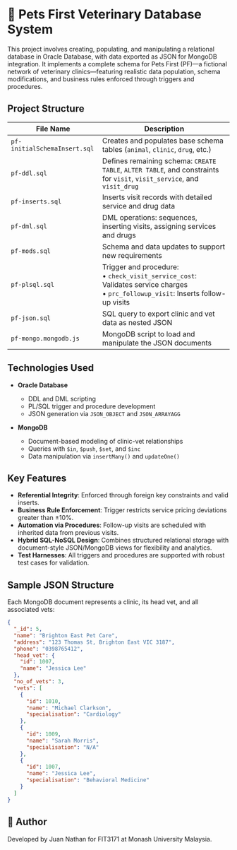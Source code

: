 # 🐾 Pets First Veterinary Database System

This project involves creating, populating, and manipulating a relational database in Oracle Database, with data exported as JSON for MongoDB integration. It implements a complete schema for Pets First (PF)—a fictional network of veterinary clinics—featuring realistic data population, schema modifications, and business rules enforced through triggers and procedures.

## Project Structure

| File Name                    | Description                                                                                                           |
|------------------------------|-----------------------------------------------------------------------------------------------------------------------|
| `pf-initialSchemaInsert.sql` | Creates and populates base schema tables (`animal`, `clinic`, `drug`, etc.)                                           |
| `pf-ddl.sql`                 | Defines remaining schema: `CREATE TABLE`, `ALTER TABLE`, and constraints for `visit`, `visit_service`, and `visit_drug` |
| `pf-inserts.sql`             | Inserts visit records with detailed service and drug data                                                   |
| `pf-dml.sql`                 | DML operations: sequences, inserting visits, assigning services and drugs                                             |
| `pf-mods.sql`                | Schema and data updates to support new requirements                                                                 |
| `pf-plsql.sql`               | Trigger and procedure:<br>• `check_visit_service_cost`: Validates service charges<br>• `prc_followup_visit`: Inserts follow-up visits |
| `pf-json.sql`                | SQL query to export clinic and vet data as nested JSON                                                                |
| `pf-mongo.mongodb.js`        | MongoDB script to load and manipulate the JSON documents                                                              |

## Technologies Used

- **Oracle Database**
  - DDL and DML scripting
  - PL/SQL trigger and procedure development
  - JSON generation via `JSON_OBJECT` and `JSON_ARRAYAGG`

- **MongoDB**
  - Document-based modeling of clinic-vet relationships
  - Queries with `$in`, `$push`, `$set`, and `$inc`
  - Data manipulation via `insertMany()` and `updateOne()`

## Key Features

- **Referential Integrity**: Enforced through foreign key constraints and valid inserts.
- **Business Rule Enforcement**: Trigger restricts service pricing deviations greater than ±10%.
- **Automation via Procedures**: Follow-up visits are scheduled with inherited data from previous visits.
- **Hybrid SQL-NoSQL Design**: Combines structured relational storage with document-style JSON/MongoDB views for flexibility and analytics.
- **Test Harnesses**: All triggers and procedures are supported with robust test cases for validation.

## Sample JSON Structure

Each MongoDB document represents a clinic, its head vet, and all associated vets:

```json
{
  "_id": 5,
  "name": "Brighton East Pet Care",
  "address": "123 Thomas St, Brighton East VIC 3187",
  "phone": "0398765412",
  "head_vet": {
    "id": 1007,
    "name": "Jessica Lee"
  },
  "no_of_vets": 3,
  "vets": [
    {
      "id": 1010,
      "name": "Michael Clarkson",
      "specialisation": "Cardiology"
    },
    {
      "id": 1009,
      "name": "Sarah Morris",
      "specialisation": "N/A"
    },
    {
      "id": 1007,
      "name": "Jessica Lee",
      "specialisation": "Behavioral Medicine"
    }
  ]
}
```

## 👤 Author

Developed by Juan Nathan for FIT3171 at Monash University Malaysia.













